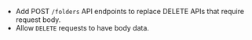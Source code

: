 * Add POST `/folders` API endpoints to replace DELETE APIs that require request body.
* Allow `DELETE` requests to have body data.
